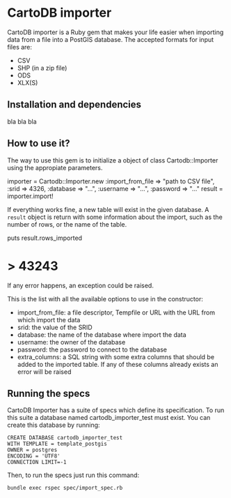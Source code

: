 # CartoDB importer #

CartoDB importer is a Ruby gem that makes your life easier when importing data from a file into a PostGIS database. The accepted formats for input files are:

  - CSV
  - SHP (in a zip file)
  - ODS
  - XLX(S)
  
## Installation and dependencies ##

bla bla bla

## How to use it? ##

The way to use this gem is to initialize a object of class Cartodb::Importer using the appropiate parameters.

  importer = Cartodb::Importer.new :import_from_file => "path to CSV file", :srid => 4326, :database => "...",
                                   :username => "...", :password => "..."
  result = importer.import!
  
If everything works fine, a new table will exist in the given database. A `result` object is return with some information about the import, such as the number of rows, or the name of the table.

  puts result.rows_imported
  # > 43243
  
If any error happens, an exception could be raised.

This is the list with all the available options to use in the constructor:

  - import_from_file: a file descriptor, Tempfile or URL with the URL from which import the data
  - srid: the value of the SRID 
  - database: the name of the database where import the data
  - username: the owner of the database
  - password: the password to connect to the database
  - extra_columns: a SQL string with some extra columns that should be added to the imported table. If any of these columns already exists an error will be raised
  
## Running the specs ##

CartoDB Importer has a suite of specs which define its specification. To run this suite a database named cartodb_importer_test must exist. You can create this database by running:

    CREATE DATABASE cartodb_importer_test
    WITH TEMPLATE = template_postgis
    OWNER = postgres
    ENCODING = 'UTF8'
    CONNECTION LIMIT=-1

Then, to run the specs just run this command:

    bundle exec rspec spec/import_spec.rb
    
